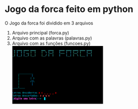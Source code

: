 <h1> Jogo da forca feito em python </h1>

<p>O Jogo da forca foi dividido em 3 arquivos<p>

<ol>

<li>Arquivo principal (forca.py) </li>
<li>Arquivo com as palavras (palavras.py) </li>
<li>Arquivo com as funções (funcoes.py) </li>


<img src='imagem.png' alt="imagem do jogo" width="60%">

</ol>